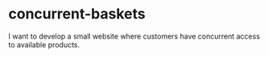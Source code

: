 # concurrent-baskets
I want to develop a small website where customers have concurrent access to available products.
